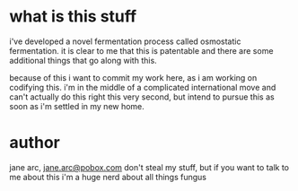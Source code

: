 what is this stuff
===
i've developed a novel fermentation process called osmostatic fermentation. it is clear to me
that this is patentable and there are some additional things that go along with this.

because of this i want to commit my work here, as i am working on codifying this. i'm in the
middle of a complicated international move and can't actually do this right this very second,
but intend to pursue this as soon as i'm settled in my new home.

author
===
jane arc, jane.arc@pobox.com
don't steal my stuff, but if you want to talk to me about this i'm a huge nerd about all things fungus

